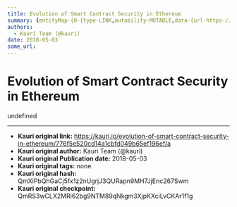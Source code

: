 ```yaml
---
title: Evolution of Smart Contract Security in Ethereum
summary: {entityMap-{0-{type-LINK,mutability-MUTABLE,data-{url-https-//openzeppelin.org/},1-{type-LINK,mutability-MUTABLE,data-{url-https-//zeppelinos.org/},2-{type-LINK,mutability-MUTABLE,data-{url-https-//zeppelinos.org/},3-{type-LINK,mutability-MUTABLE,data-{url-http-//zeppelinos.org/},4-{type-LINK,mutability-MUTABLE,data-{url-https-//zeppelinos.org/data/zeppelinOS_Whitepaper_Draft.pdf},5-{type-LINK,mutability-MUTABLE,data-{url-https-//blog.zeppelinos.org/},6-{type-LINK,mutability-MUTABLE,data-{url-ht
authors:
  - Kauri Team (@kauri)
date: 2018-05-03
some_url: 
---
```


# Evolution of Smart Contract Security in Ethereum


undefined


---

- **Kauri original link:** https://kauri.io/evolution-of-smart-contract-security-in-ethereum/776f5e520cd14a1cbfd049b65ef196ef/a
- **Kauri original author:** Kauri Team (@kauri)
- **Kauri original Publication date:** 2018-05-03
- **Kauri original tags:** none
- **Kauri original hash:** QmXiPbQhGaCj5fx1z2nUgrjJ3QURapn9MH7JjEnc267Swm
- **Kauri original checkpoint:** QmRS3wCLX2MRi62bg9NTM89qNkgm3XjpKXciLvCKAr1f1g



